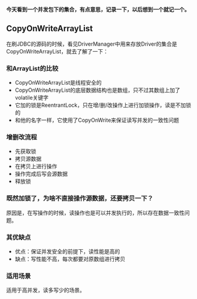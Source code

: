 **今天看到一个并发包下的集合，有点意思，记录一下，以后想到一个就记一个。**
## CopyOnWriteArrayList
在刷JDBC的源码的时候，看见DriverManager中用来存放Driver的集合是CopyOnWriteArrayList，就去了解了一下：
### 和ArrayList的比较
* CopyOnWriteArrayList是线程安全的
* CopyOnWriteArrayList的底层数据结构也是数组，只不过其数组上加了volatile关键字
* 它加的锁是ReentrantLock，只在增/删/改操作上进行加锁操作，读是不加锁的
* 和他的名字一样，它使用了CopyOnWrite来保证读写并发的一致性问题
### 增删改流程
* 先获取锁
* 拷贝源数据
* 在拷贝上进行操作
* 操作完成后写会源数据
* 释放锁
### 既然加锁了，为啥不直接操作源数据，还要拷贝一下？
原因是，在写操作的时候，读操作也是可以并发执行的，所以存在数据一致性问题。
### 其优缺点
* 优点：保证并发安全的前提下，读性能是高的
* 缺点：写性能不高，每次都要对原数组进行拷贝
### 适用场景
适用于高并发，读多写少的场景。
